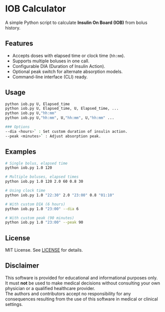 # IOB Calculator

A simple Python script to calculate **Insulin On Board (IOB)** from bolus history.

## Features
- Accepts doses with elapsed time or clock time (`hh:mm`).
- Supports multiple boluses in one call.
- Configurable DIA (Duration of Insulin Action).
- Optional peak switch for alternate absorption models.
- Command-line interface (CLI) ready.

## Usage

```bash
python iob.py U, Elapsed_time
python iob.py U, Elapsed_time, U, Elapsed_time, ...
python iob.py U,"hh:mm"
python iob.py U,"hh:mm", U,"hh:mm", U,"hh:mm" ...

### Options
--dia <hours>` : Set custom duration of insulin action.
--peak <minutes>` : Adjust absorption peak.

```

## Examples

```bash
# Single bolus, elapsed time
python iob.py 1.0 120

# Multiple boluses, elapsed times
python iob.py 1.0 120 2.0 60 0.8 30

# Using clock time
python iob.py 1.0 "22:30" 2.0 "23:00" 0.8 "01:10"

# With custom DIA (6 hours)
python iob.py 1.0 "23:00" --dia 6

# With custom peak (90 minutes)
python iob.py 1.0 "23:00" --peak 90

```

## License
MIT License. See [LICENSE](LICENSE) for details.

## Disclaimer
This software is provided for educational and informational purposes only.  
It must **not** be used to make medical decisions without consulting your own physician or a qualified healthcare provider.  
The authors and contributors accept no responsibility for any consequences resulting from the use of this software in medical or clinical settings.

